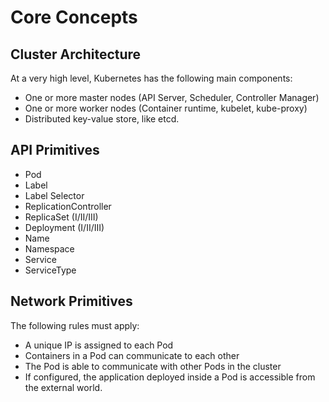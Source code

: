 # Core Concepts

## Cluster Architecture

At a very high level, Kubernetes has the following main components:
* One or more master nodes (API Server, Scheduler, Controller Manager)
* One or more worker nodes (Container runtime, kubelet, kube-proxy)
* Distributed key-value store, like etcd.

## API Primitives

* Pod
* Label
* Label Selector
* ReplicationController
* ReplicaSet (I/II/III)
* Deployment (I/II/III)
* Name
* Namespace
* Service
* ServiceType

## Network Primitives

The following rules must apply:
* A unique IP is assigned to each Pod
* Containers in a Pod can communicate to each other
* The Pod is able to communicate with other Pods in the cluster
* If configured, the application deployed inside a Pod is accessible from the external world.
